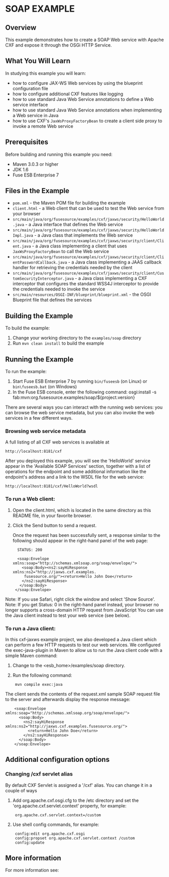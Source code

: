 # SOAP EXAMPLE

## Overview
This example demonstrates how to create a SOAP Web service with Apache CXF and expose it through the OSGi HTTP Service.

## What You Will Learn
In studying this example you will learn:

* how to configure JAX-WS Web services by using the blueprint configuration file
* how to configure additional CXF features like logging
* how to use standard Java Web Service annotations to define a Web service interface
* how to use standard Java Web Service annotations when implementing a Web service in Java
* how to use CXF's `JaxWsProxyFactoryBean` to create a client side proxy to invoke a remote Web service

## Prerequisites
Before building and running this example you need:

* Maven 3.0.3 or higher
* JDK 1.6
* Fuse ESB Enterprise 7

## Files in the Example
* `pom.xml` - the Maven POM file for building the example
* `client.html` - a Web client that can be used to test the Web service from your browser
* `src/main/java/org/fusesource/examples/cxf/jaxws/security/HelloWorld.java` - a Java interface that defines the Web service
* `src/main/java/org/fusesource/examples/cxf/jaxws/security/HelloWorldImpl.java` - a Java class that implements the Web service
* `src/main/java/org/fusesource/examples/cxf/jaxws/security/client/Client.java` - a Java class implementing a client that uses `JaxWsProxyFactoryBean` to call the Web service
* `src/main/java/org/fusesource/examples/cxf/jaxws/security/client/ClientPasswordCallback.java` - a Java class implementing a JAAS callback handler for retrieving the credentials needed by the client
* `src/main/java/org/fusesource/examples/cxf/jaxws/security/client/CustomSecurityInterceptor.java` - a Java class implementing a CXF interceptor that configures the standard WSS4J interceptor to provide the credentials needed to invoke the service
* `src/main/resources/OSGI-INF/blueprint/blueprint.xml` - the OSGI Blueprint file that defines the services

## Building the Example
To build the example:

1. Change your working directory to the `examples/soap` directory
2. Run `mvn clean install` to build the example


## Running the Example
To run the example:

1. Start Fuse ESB Enterprise 7 by running `bin/fuseesb` (on Linux) or `bin\fuseesb.bat` (on Windows)
2. In the Fuse ESB console, enter the following command:
        osgi:install -s fab:mvn:org.fusesource.examples/soap/${project.version}

There are several ways you can interact with the running web services: you can browse the web service metadata,
but you can also invoke the web services in a few different ways.


### Browsing web service metadata

A full listing of all CXF web services is available at

    http://localhost:8181/cxf

After you deployed this example, you will see the 'HelloWorld' service appear in the 'Available SOAP Services' section,
together with a list of operations for the endpoint and some additional information like the endpoint's address and a link
to the WSDL file for the web service:

    http://localhost:8181/cxf/HelloWorld?wsdl

### To run a Web client:

1. Open the client.html, which is located in the same directory as this README file, in your favorite browser.
2. Click the Send button to send a request.

   Once the request has been successfully sent, a response similar to the following should appear in the right-hand panel of the web page:

         STATUS: 200

         <soap:Envelope xmlns:soap="http://schemas.xmlsoap.org/soap/envelope/">
           <soap:Body><ns2:sayHiResponse xmlns:ns2="http://jaxws.cxf.examples.
            fusesource.org/"><return>Hello John Doe</return>
           </ns2:sayHiResponse>
          </soap:Body>
        </soap:Envelope>

Note: If you use Safari, right click the window and select 'Show Source'.
Note: If you get Status: 0 in the right-hand panel instead, your browser no longer supports a cross-domain HTTP request from JavaScript
      You can use the Java client instead to test your web service (see below).


### To run a Java client:

In this cxf-jaxws example project, we also developed a Java client which can perform a few HTTP requests to test our web services. We
configured the exec-java-plugin in Maven to allow us to run the Java client code with a simple Maven command:

1. Change to the <esb_home>/examples/soap directory.
2. Run the following command:

        mvn compile exec:java

The client sends the contents of the request.xml sample SOAP request file to the server and afterwards display the response message:

        <soap:Envelope xmlns:soap="http://schemas.xmlsoap.org/soap/envelope/">
          <soap:Body>
            <ns2:sayHiResponse xmlns:ns2="http://jaxws.cxf.examples.fusesource.org/">
              <return>Hello John Doe</return>
            </ns2:sayHiResponse>
          </soap:Body>
        </soap:Envelope>


## Additional configuration options

### Changing /cxf servlet alias

By default CXF Servlet is assigned a '/cxf' alias. You can change it in a couple of ways

1. Add org.apache.cxf.osgi.cfg to the /etc directory and set the 'org.apache.cxf.servlet.context' property, for example:

        org.apache.cxf.servlet.context=/custom

2. Use shell config commands, for example:

        config:edit org.apache.cxf.osgi
        config:propset org.apache.cxf.servlet.context /custom
        config:update


## More information
For more information see:


